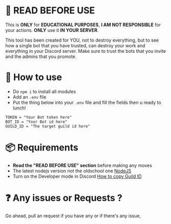 # 📜 READ BEFORE USE
This is **ONLY** for **EDUCATIONAL PURPOSES**,  **I AM NOT RESPONSIBLE** for your actions. **ONLY** use it **IN YOUR SERVER**.

This tool has been created for YOU, not to destroy everything, but to see how a single bot that you have trusted, can destroy your work and everything in your Discord server. Make sure to trust the bots that you invite and the admins that you promote.

# 🔮 How to use
- Do `npm i` to install all modules
- Add an `.env` file
- Put the thing below into your `.env` file and fill the fields then u ready to lunch!
```
TOKEN = "Your Bot token here"
BOT_ID = "Your Bot id here"
GUILD_ID = "The target guild id here"
```

# 📦 Requirements
- **Read the "READ BEFORE USE" section** before making any moves
- The latest nodejs version not the oldschool one [NodeJS](https://nodejs.org/en/download/)
- Turn on the Developer mode in Discord [How to copy Guild ID](https://support.discord.com/hc/en-us/articles/206346498)

# ❓ Any issues or Requests ?
Go ahead, pull an request if you have any or if there's any issue,
